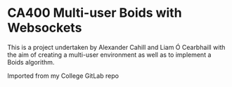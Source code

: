 # CA400 Multi-user Boids with Websockets

This is a project undertaken by Alexander Cahill and Liam Ó Cearbhaill with the aim of creating a multi-user environment as well as to implement a Boids algorithm.

Imported from my College GitLab repo
